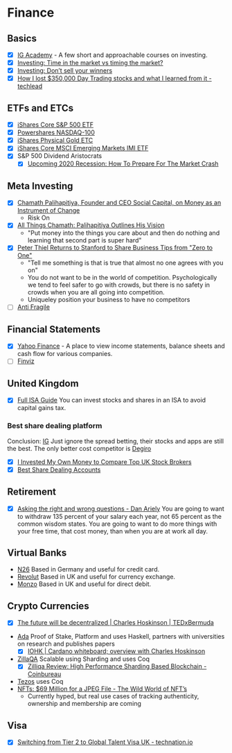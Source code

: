 # Finance

## Basics

  - [x] [IG Academy](https://www.ig.com/uk/learn-to-trade/ig-academy) - A few short and approachable courses on investing.
  - [x] [Investing: Time in the market vs timing the market?](https://www.youtube.com/watch?v=vLethGKiP24)
  - [x] [Investing: Don’t sell your winners](https://www.youtube.com/watch?v=f7FS5JC-DB0)
  - [x] [How I lost $350,000 Day Trading stocks and what I learned from it - techlead](https://youtu.be/5IcvRe8bQhU)
  
## ETFs and ETCs

  - [x] [iShares Core S&P 500 ETF](https://www.youtube.com/watch?v=KpGSXiAfmxg&index=5&list=PLVFRtNqCo9W4RNyp5F1bxyE2i99q_90hj)
  - [x] [Powershares NASDAQ-100](https://www.youtube.com/watch?v=iwDtkL6l9d8)
  - [x] [iShares Physical Gold ETC](https://m.youtube.com/watch?v=sLKBsgf-Fcs)
  - [x] [iShares Core MSCI Emerging Markets IMI ETF](https://www.youtube.com/watch?v=b2MCFbpG4BM&feature=youtu.be)
  - [x] S&P 500 Dividend Aristocrats
    - [x] [Upcoming 2020 Recession: How To Prepare For The Market Crash](https://www.youtube.com/watch?v=ElyhByagx1s)

## Meta Investing

  - [x] [Chamath Palihapitiya, Founder and CEO Social Capital, on Money as an Instrument of Change](https://www.youtube.com/watch?v=PMotykw0SIk)
    - Risk On
  - [x] [All Things Chamath: Palihapitiya Outlines His Vision](https://www.youtube.com/watch?v=wqtd8CuqF7A&t=144s)
    - "Put money into the things you care about and then do nothing and learning that second part is super hard"
  - [x] [Peter Thiel Returns to Stanford to Share Business Tips from "Zero to One"](https://www.youtube.com/watch?v=6kGND-uZolY)
    - "Tell me something is that is true that almost no one agrees with you on"
    - You do not want to be in the world of competition. Psychologically we tend to feel safer to go with crowds, but there is no safety in crowds when you are all going into competition.
    - Uniqueley position your business to have no competitors
  - [ ] [Anti Fragile](https://www.fooledbyrandomness.com/)

## Financial Statements

  - [x] [Yahoo Finance](https://finance.yahoo.com/) - A place to view income statements, balance sheets and cash flow for various companies.
  - [ ] [Finviz](https://finviz.com/)
  
## United Kingdom

  - [x] [Full ISA Guide](https://www.moneysavingexpert.com/savings/ISA-guide-savings-without-tax/)
        You can invest stocks and shares in an ISA to avoid capital gains tax.
   
### Best share dealing platform

Conclusion: [IG](https://www.ig.com/uk) Just ignore the spread betting, their stocks and apps are still the best.  The only better cost competitor is [Degiro](https://www.degiro.co.uk)

  - [x] [I Invested My Own Money to Compare Top UK Stock Brokers](https://www.cityfalcon.com/blog/investments/invested-own-money-to-compare-top-uk-stock-brokers/)
  - [x] [Best Share Dealing Accounts](https://uk.stockbrokers.com/guides/share-dealing-accounts)
  
## Retirement

  - [x] [Asking the right and wrong questions - Dan Ariely](http://danariely.com/2011/08/30/asking-the-right-and-wrong-questions/) 
        You are going to want to withdraw 135 percent of your salary each year, not 65 percent as the common wisdom states.  You are going to want to do more things with your free time, that cost money, than when you are at work all day.

## Virtual Banks

  - [N26](https://www.n26.com) Based in Germany and useful for credit card.
  - [Revolut](https://www.revolut.com/) Based in UK and useful for currency exchange.
  - [Monzo](https://monzo.com/) Based in UK and useful for direct debit.

## Crypto Currencies

  - [x] [The future will be decentralized | Charles Hoskinson | TEDxBermuda](https://youtu.be/97ufCT6lQcY)
  - [Ada](https://www.cardano.org/en/home/) Proof of Stake, Platform and uses Haskell, partners with universities on research and publishes papers
    - [x] [IOHK | Cardano whiteboard; overview with Charles Hoskinson](https://www.youtube.com/watch?v=Ja9D0kpksxw)
  - [ZillaQA](https://zilliqa.com/) Scalable using Sharding and uses Coq
    - [x] [Zilliqa Review: High Performance Sharding Based Blockchain - Coinbureau](https://www.coinbureau.com/review/zilliqa-zil/)
  - [Tezos](https://tezos.foundation/) uses Coq
  - [NFTs: $69 Million for a JPEG File - The Wild World of NFT’s](https://youtu.be/x3nmAX3gAlw)
    - Currently hyped, but real use cases of tracking authenticity, ownership and membership are coming

## Visa

  - [x] [Switching from Tier 2 to Global Talent Visa UK - technation.io](https://technation.io/news/switching-from-tier-2-to-global-talent-visa/)
